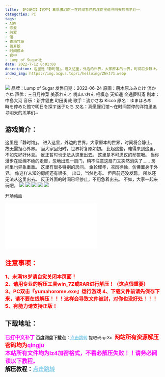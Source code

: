 ```yaml
---
title: 【PC硬盘】【官中】真愿朦幻馆～在时间暂停的洋馆里追寻明天的羔羊们～
categories: PC
tags:
- ADV
- 恋爱
- 纯爱
- 馆
- 青梅竹马
- 兽耳娘
- 时间停止
- 官中
- Lump of Sugar社
date: 2022-7-12 8:01:00
description: 这里是「静时馆」。进入这里，外边的世界，大家原本的世界，时间将会静止。故无需担心外界。当大家回归时，世界将复原如初。比起这些，难得来到这里，不如先好好休息。反正暂时也无法从这里出去。这里是不可思议的邸馆哦。当你漫步在延绵不绝的走廊，忽地出现一扇门，稍不注意这扇门又突然消失了……房间里也异象重重。这里有很多特别的房间。金轮耀华，凉风徐徐，仿佛置身于外界。像这样未知的房间还有很多。
index_img: https://img.acgus.top/i/helloimg/ZNkt71.webp
---
```

![](https://img.acgus.top/i/helloimg/ZNkt71.webp)
品牌：Lump of Sugar
发售日期：2022-06-24
原画：萌木原ふみたけ 流かさね
声优：三日月神菜 美斎れんと 桃山いおん 相模恋 天知遥 金通夢科斎
剧本：中島大河
音乐：新井健史 町田勇哉
歌手：流かさね Kicco
原名：ゆまほろめ　時を停めた館で明日を探す迷子たち
又名：真愿朦幻馆～在时间暂停的洋馆里追寻明天的羔羊们~

## 游戏简介：
这里是「静时馆」。
进入这里，外边的世界，大家原本的世界，时间将会静止。
故无需担心外界。
当大家回归时，世界将复原如初。
比起这些，难得来到这里，不如先好好休息。
反正暂时也无法从这里出去。
这里是不可思议的邸馆哦。
当你漫步在延绵不绝的走廊，忽地出现一扇门，稍不注意这扇门又突然消失了……
房间里也异象重重。
这里有很多特别的房间。
金轮耀华，凉风徐徐，仿佛置身于外界。
像这样未知的房间还有很多。
出口，当然也有。
但目前还没发现。
所以还无法从这里出去。
反正外面的时间已经停止，不用急着出去。
不如，大家一起来玩吧。
![](https://img.acgus.top/i/helloimg/ZNkSwo.webp)
![](https://img.acgus.top/i/helloimg/ZNkifD.webp)
![](https://img.acgus.top/i/helloimg/ZNkLtb.webp)
![](https://img.acgus.top/i/helloimg/ZNkABK.webp)
![](https://img.acgus.top/i/helloimg/ZNksnT.webp)

<p>开场动画</p>
<div class="video-player"><iframe allowfullscreen="true" border="0" frameborder="no" framespacing="0" scrolling="no" src="//player.bilibili.com/player.html?aid=681649008&amp;bvid=BV1HS4y1F7We&amp;cid=511760333&amp;page=1"></iframe></div>
<p>






## <font color=#FF0000 >注意事项：</font>
<font color=#FF0000 size=3><b>1、未满18岁请自觉关闭本页面！  
2、请用专业的解压工具win_7Z或RAR进行解压！（这点很重要）           
3、PC双击『yumahorome.exe』运行游戏
4、下载文件前请先保存下来，请不要在线解压！！！这样会导致文件被封，对你也没好处！！！
5、有能力请支持正版！</b></font>

## 下载地址：
<font color=#FF00FF size=3><b>已打中文补丁</b></font>
<b>百度网盘下载点：</b><a href="https://pan.baidu.com/s/11DMvTrkSPIhgPmVzRzNmqg?pwd=gr3x" style="color: #87CEEB;"><b>点击跳转</b></a> 提取码:gr3x
<a style="padding: 0" href="https://post.qingju.org/AD/"><img style="max-width:100%" src="https://img.acgus.top/i/2024/07/478f689b8021d8d499ab43d21acf137a.gif" alt=""></a>
<b><font color=#FF0000 size=4>网站所有资源解压密码均为</b></font><b><font color=#FF00FF size=4>qingju</font><font color=#FF0000 ></font></b><br><b><font color=#FF00FF size=4>本站所有文件均为lz4加密格式，不看必解压失败！！请务必阅读以下教程。</b></font><br><b><font color=#000 size=4>解压教程：</b><a href="https://post.qingju.org/tutorial/000/" style="color: #87CEEB;"><b>点击跳转</b></a>